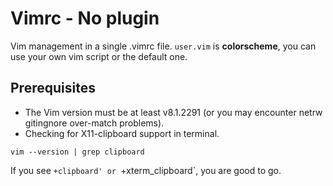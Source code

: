 # Vimrc - No plugin

Vim management in a single .vimrc file.
`user.vim` is **colorscheme**, you can use your own vim script or the default one.

## Prerequisites

* The Vim version must be at least v8.1.2291 (or you may encounter netrw gitingnore over-match problems).
* Checking for X11-clipboard support in terminal.
```
vim --version | grep clipboard
```
If you see `+clipboard' or `+xterm_clipboard`, you are good to go.
